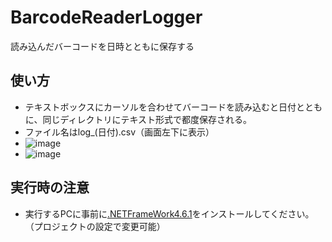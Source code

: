 # BarcodeReaderLogger
読み込んだバーコードを日時とともに保存する

## 使い方
- テキストボックスにカーソルを合わせてバーコードを読み込むと日付とともに、同じディレクトリにテキスト形式で都度保存される。
- ファイル名はlog_(日付).csv（画面左下に表示）
- ![image](https://user-images.githubusercontent.com/7465838/52127610-e7976a80-2675-11e9-919b-d3f0e2c9e50e.png)
- ![image](https://user-images.githubusercontent.com/7465838/52127639-00a01b80-2676-11e9-96cf-3e9fb0a24b65.png)


## 実行時の注意
- 実行するPCに事前に[.NETFrameWork4.6.1](https://www.microsoft.com/ja-jp/download/details.aspx?id=49982)をインストールしてください。（プロジェクトの設定で変更可能）
